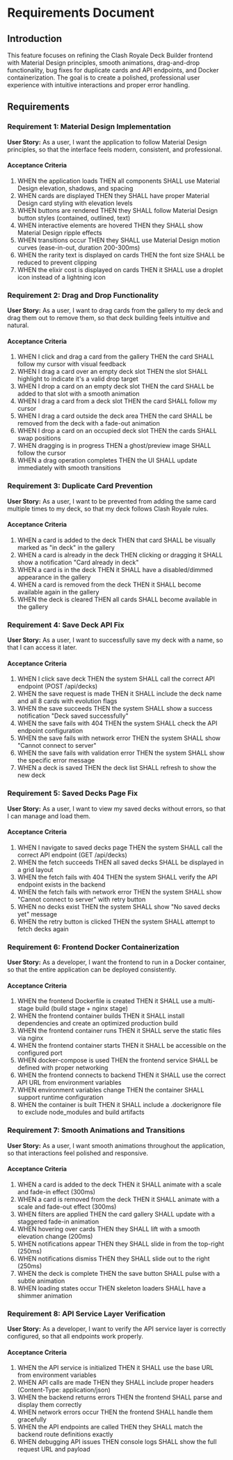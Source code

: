 # Requirements Document

## Introduction

This feature focuses on refining the Clash Royale Deck Builder frontend with Material Design principles, smooth animations, drag-and-drop functionality, bug fixes for duplicate cards and API endpoints, and Docker containerization. The goal is to create a polished, professional user experience with intuitive interactions and proper error handling.

## Requirements

### Requirement 1: Material Design Implementation

**User Story:** As a user, I want the application to follow Material Design principles, so that the interface feels modern, consistent, and professional.

#### Acceptance Criteria

1. WHEN the application loads THEN all components SHALL use Material Design elevation, shadows, and spacing
2. WHEN cards are displayed THEN they SHALL have proper Material Design card styling with elevation levels
3. WHEN buttons are rendered THEN they SHALL follow Material Design button styles (contained, outlined, text)
4. WHEN interactive elements are hovered THEN they SHALL show Material Design ripple effects
5. WHEN transitions occur THEN they SHALL use Material Design motion curves (ease-in-out, duration 200-300ms)
6. WHEN the rarity text is displayed on cards THEN the font size SHALL be reduced to prevent clipping
7. WHEN the elixir cost is displayed on cards THEN it SHALL use a droplet icon instead of a lightning icon

### Requirement 2: Drag and Drop Functionality

**User Story:** As a user, I want to drag cards from the gallery to my deck and drag them out to remove them, so that deck building feels intuitive and natural.

#### Acceptance Criteria

1. WHEN I click and drag a card from the gallery THEN the card SHALL follow my cursor with visual feedback
2. WHEN I drag a card over an empty deck slot THEN the slot SHALL highlight to indicate it's a valid drop target
3. WHEN I drop a card on an empty deck slot THEN the card SHALL be added to that slot with a smooth animation
4. WHEN I drag a card from a deck slot THEN the card SHALL follow my cursor
5. WHEN I drag a card outside the deck area THEN the card SHALL be removed from the deck with a fade-out animation
6. WHEN I drop a card on an occupied deck slot THEN the cards SHALL swap positions
7. WHEN dragging is in progress THEN a ghost/preview image SHALL follow the cursor
8. WHEN a drag operation completes THEN the UI SHALL update immediately with smooth transitions

### Requirement 3: Duplicate Card Prevention

**User Story:** As a user, I want to be prevented from adding the same card multiple times to my deck, so that my deck follows Clash Royale rules.

#### Acceptance Criteria

1. WHEN a card is added to the deck THEN that card SHALL be visually marked as "in deck" in the gallery
2. WHEN a card is already in the deck THEN clicking or dragging it SHALL show a notification "Card already in deck"
3. WHEN a card is in the deck THEN it SHALL have a disabled/dimmed appearance in the gallery
4. WHEN a card is removed from the deck THEN it SHALL become available again in the gallery
5. WHEN the deck is cleared THEN all cards SHALL become available in the gallery

### Requirement 4: Save Deck API Fix

**User Story:** As a user, I want to successfully save my deck with a name, so that I can access it later.

#### Acceptance Criteria

1. WHEN I click save deck THEN the system SHALL call the correct API endpoint (POST /api/decks)
2. WHEN the save request is made THEN it SHALL include the deck name and all 8 cards with evolution flags
3. WHEN the save succeeds THEN the system SHALL show a success notification "Deck saved successfully"
4. WHEN the save fails with 404 THEN the system SHALL check the API endpoint configuration
5. WHEN the save fails with network error THEN the system SHALL show "Cannot connect to server"
6. WHEN the save fails with validation error THEN the system SHALL show the specific error message
7. WHEN a deck is saved THEN the deck list SHALL refresh to show the new deck

### Requirement 5: Saved Decks Page Fix

**User Story:** As a user, I want to view my saved decks without errors, so that I can manage and load them.

#### Acceptance Criteria

1. WHEN I navigate to saved decks page THEN the system SHALL call the correct API endpoint (GET /api/decks)
2. WHEN the fetch succeeds THEN all saved decks SHALL be displayed in a grid layout
3. WHEN the fetch fails with 404 THEN the system SHALL verify the API endpoint exists in the backend
4. WHEN the fetch fails with network error THEN the system SHALL show "Cannot connect to server" with retry button
5. WHEN no decks exist THEN the system SHALL show "No saved decks yet" message
6. WHEN the retry button is clicked THEN the system SHALL attempt to fetch decks again

### Requirement 6: Frontend Docker Containerization

**User Story:** As a developer, I want the frontend to run in a Docker container, so that the entire application can be deployed consistently.

#### Acceptance Criteria

1. WHEN the frontend Dockerfile is created THEN it SHALL use a multi-stage build (build stage + nginx stage)
2. WHEN the frontend container builds THEN it SHALL install dependencies and create an optimized production build
3. WHEN the frontend container runs THEN it SHALL serve the static files via nginx
4. WHEN the frontend container starts THEN it SHALL be accessible on the configured port
5. WHEN docker-compose is used THEN the frontend service SHALL be defined with proper networking
6. WHEN the frontend connects to backend THEN it SHALL use the correct API URL from environment variables
7. WHEN environment variables change THEN the container SHALL support runtime configuration
8. WHEN the container is built THEN it SHALL include a .dockerignore file to exclude node_modules and build artifacts

### Requirement 7: Smooth Animations and Transitions

**User Story:** As a user, I want smooth animations throughout the application, so that interactions feel polished and responsive.

#### Acceptance Criteria

1. WHEN a card is added to the deck THEN it SHALL animate with a scale and fade-in effect (300ms)
2. WHEN a card is removed from the deck THEN it SHALL animate with a scale and fade-out effect (300ms)
3. WHEN filters are applied THEN the card gallery SHALL update with a staggered fade-in animation
4. WHEN hovering over cards THEN they SHALL lift with a smooth elevation change (200ms)
5. WHEN notifications appear THEN they SHALL slide in from the top-right (250ms)
6. WHEN notifications dismiss THEN they SHALL slide out to the right (250ms)
7. WHEN the deck is complete THEN the save button SHALL pulse with a subtle animation
8. WHEN loading states occur THEN skeleton loaders SHALL have a shimmer animation

### Requirement 8: API Service Layer Verification

**User Story:** As a developer, I want to verify the API service layer is correctly configured, so that all endpoints work properly.

#### Acceptance Criteria

1. WHEN the API service is initialized THEN it SHALL use the base URL from environment variables
2. WHEN API calls are made THEN they SHALL include proper headers (Content-Type: application/json)
3. WHEN the backend returns errors THEN the frontend SHALL parse and display them correctly
4. WHEN network errors occur THEN the frontend SHALL handle them gracefully
5. WHEN the API endpoints are called THEN they SHALL match the backend route definitions exactly
6. WHEN debugging API issues THEN console logs SHALL show the full request URL and payload

